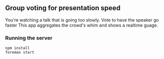 ## Group voting for presentation speed

You're watching a talk that is going too slowly. Vote to have the
speaker go faster This app aggregates the crowd's whim and shows a
realtime guage.

### Running the server

    npm install
    foreman start
